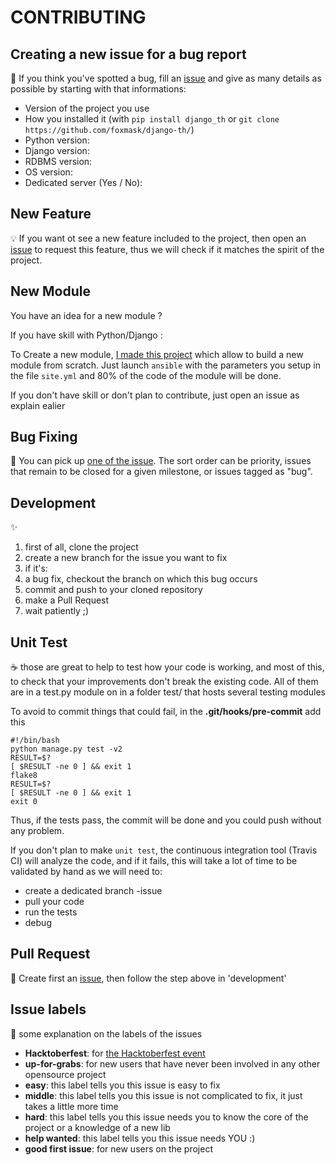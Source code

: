 # CONTRIBUTING

Creating a new issue for a bug report
-------------------------------------

:bug: If you think you've spotted a bug, fill an [issue](https://github.com/foxmask/django-th/issues/new) and give as many details as possible by starting with that informations: 

* Version of the project you use
* How you installed it (with `pip install django_th` or `git clone https://github.com/foxmask/django-th/`)
* Python version: 
* Django version: 
* RDBMS version: 
* OS version: 
* Dedicated server (Yes / No):


New Feature
-----------

:bulb: If you want ot see a new feature included to the project, then open an [issue](https://github.com/foxmask/django-th/issues/new) to request this feature, thus we will check if it matches the spirit of the project.


New Module
----------

You have an idea for a new module ? 

If you have skill with Python/Django :

To Create a new module, [I made this project](https://github.com/foxmask/django-th-ansible) which allow to build a new module from scratch. Just launch `ansible` with the parameters you setup in the file `site.yml` and 80% of the code of the module will be done. 

If you don't have skill or don't plan to contribute, just open an issue as explain ealier


Bug Fixing
----------

:bug: You can pick up [one of the issue](https://github.com/foxmask/django-th/issues). The sort order can be priority, issues that remain to be closed for a given milestone, or issues tagged as "bug".


Development
-----------

:sparkles:

1. first of all, clone the project
1. create a new branch for the issue you want to fix
1. if it's:
 1. a bug fix, checkout the branch on which this bug occurs
1. commit and push to your cloned repository
1. make a Pull Request
1. wait patiently ;)

Unit Test
---------

:coffee: those are great to help to test how your code is working, and most of this, to check that your improvements don't break the existing code.
All of them are in a test.py module on in a folder test/ that hosts several testing modules

To avoid to commit things that could fail, in the **.git/hooks/pre-commit** add this

```shell
#!/bin/bash
python manage.py test -v2
RESULT=$?
[ $RESULT -ne 0 ] && exit 1
flake8
RESULT=$?
[ $RESULT -ne 0 ] && exit 1
exit 0
```

Thus, if the tests pass, the commit will be done and you could push without any problem.

If you don't plan to make `unit test`, the continuous integration tool (Travis CI) will analyze the code, and if it fails, this will take a lot of time to be validated by hand as we will need to:
* create a dedicated branch <github-name>-issue<number>
* pull your code
* run the tests
* debug 

Pull Request
------------

:gift: Create first an [issue](https://github.com/foxmask/django-th/issues/new), then follow the step above in 'development' 

Issue labels
------------
:snake: some explanation on the labels of the issues

* **Hacktoberfest**: for [the Hacktoberfest event](https://hacktoberfest.digitalocean.com)
* **up-for-grabs**: for new users that have never been involved in any other opensource project
* **easy**: this label tells you this issue is easy to fix
* **middle**: this label tells you this issue is not complicated to fix, it just takes a little more time
* **hard**: this label tells you this issue needs you to know the core of the project or a knowledge of a new lib
* **help wanted**: this label tells you this issue needs YOU :)
* **good first issue**: for new users on the project

